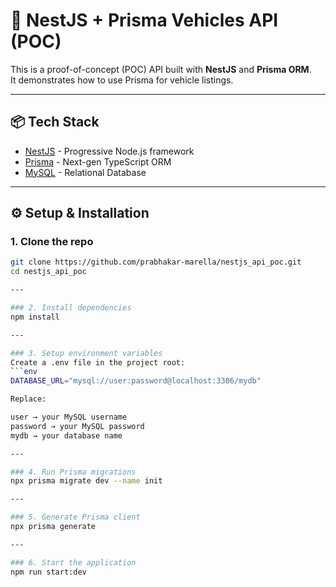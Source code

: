 # 🚗 NestJS + Prisma Vehicles API (POC)

This is a proof-of-concept (POC) API built with **NestJS** and **Prisma ORM**.  
It demonstrates how to use Prisma for vehicle listings.

---

## 📦 Tech Stack
- [NestJS](https://nestjs.com/) - Progressive Node.js framework
- [Prisma](https://www.prisma.io/) - Next-gen TypeScript ORM
- [MySQL](https://www.mysql.com/) - Relational Database

---

## ⚙️ Setup & Installation

### 1. Clone the repo
```bash
git clone https://github.com/prabhakar-marella/nestjs_api_poc.git
cd nestjs_api_poc

---

### 2. Install dependencies
npm install

---

### 3. Setup environment variables
Create a .env file in the project root:
```env
DATABASE_URL="mysql://user:password@localhost:3306/mydb"

Replace:

user → your MySQL username
password → your MySQL password
mydb → your database name

---

### 4. Run Prisma migrations
npx prisma migrate dev --name init

---

### 5. Generate Prisma client
npx prisma generate

---

### 6. Start the application
npm run start:dev
